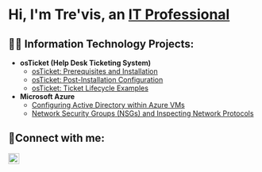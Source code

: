 <h1>Hi, I'm Tre'vis, an <a href="https://linkedin.com/in/trevisdean">IT Professional</a></h1>

<h2>👨‍💻 Information Technology Projects:</h2>

- <b>osTicket (Help Desk Ticketing System)</b>
  - [osTicket: Prerequisites and Installation](https://github.com/TechwTre/osticket-prereqs)
  - [osTicket: Post-Installation Configuration](https://github.com/TechwTre/post-install-config)
  - [osTicket: Ticket Lifecycle Examples](https://github.com/TechwTre/ticket-lifecycle)
- <b>Microsoft Azure</b>
  - [Configuring Active Directory within Azure VMs](https://github.com/TechwTre/configure-ad)
  - [Network Security Groups (NSGs) and Inspecting Network Protocols](https://github.com/TechwTre/azure-network-protocols)

<h2>🤳Connect with me:</h2>

[<img align="left" alt="Josh | LinkedIn" width="22px" src="https://cdn.jsdelivr.net/npm/simple-icons@v3/icons/linkedin.svg" />][linkedin]

[linkedin]: https://linkedin.com/in/trevisdean
